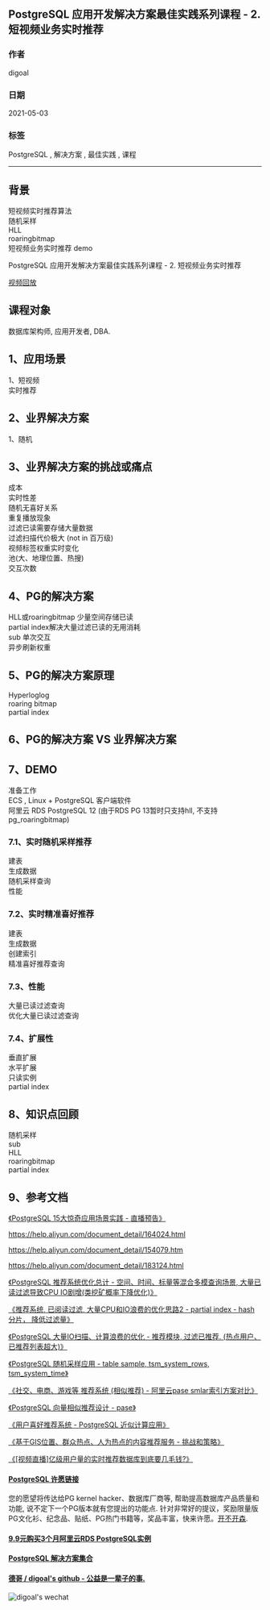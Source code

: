 ## PostgreSQL 应用开发解决方案最佳实践系列课程 - 2. 短视频业务实时推荐    
      
### 作者      
digoal      
      
### 日期      
2021-05-03       
      
### 标签      
PostgreSQL , 解决方案 , 最佳实践 , 课程       
      
----      
      
## 背景      
    
短视频实时推荐算法     
随机采样     
HLL     
roaringbitmap     
短视频业务实时推荐 demo     
    
PostgreSQL 应用开发解决方案最佳实践系列课程 - 2. 短视频业务实时推荐     
      
[视频回放](xx)    
    
## 课程对象      
数据库架构师, 应用开发者, DBA.       
      
## 1、应用场景      
      
1、短视频      
实时推荐      
      
## 2、业界解决方案      
1、随机     
      
## 3、业界解决方案的挑战或痛点      
    
成本     
实时性差     
随机无喜好关系     
重复播放现象     
过滤已读需要存储大量数据    
过滤扫描代价极大 (not in 百万级)     
视频标签权重实时变化     
池(大、地理位置、热搜)     
交互次数    
      
## 4、PG的解决方案      
      
HLL或roaringbitmap 少量空间存储已读    
partial index解决大量过滤已读的无用消耗    
sub 单次交互    
异步刷新权重    
      
## 5、PG的解决方案原理      
Hyperloglog    
roaring bitmap    
partial index    
      
## 6、PG的解决方案 VS 业界解决方案       
      
## 7、DEMO      
      
准备工作      
ECS , Linux + PostgreSQL 客户端软件      
阿里云 RDS PostgreSQL 12 (由于RDS PG 13暂时只支持hll, 不支持pg_roaringbitmap)      
      
### 7.1、实时随机采样推荐    
建表    
生成数据    
随机采样查询    
性能    
    
### 7.2、实时精准喜好推荐    
    
建表    
生成数据    
创建索引    
精准喜好推荐查询    
    
    
### 7.3、性能      
大量已读过滤查询    
优化大量已读过滤查询    
    
### 7.4、扩展性      
垂直扩展      
水平扩展       
只读实例      
partial index     
      
## 8、知识点回顾      
      
随机采样    
sub    
HLL    
roaringbitmap    
partial index    
      
## 9、参考文档      
[《PostgreSQL 15大惊奇应用场景实践 - 直播预告》](../202009/20200903_02.md)      
  
https://help.aliyun.com/document_detail/164024.html  
  
https://help.aliyun.com/document_detail/154079.htm  
  
https://help.aliyun.com/document_detail/183124.html  
    
[《PostgreSQL 推荐系统优化总计 - 空间、时间、标量等混合多模查询场景, 大量已读过滤导致CPU IO剧增(类挖矿概率下降优化)》](../202006/20200612_01.md)    
  
[《推荐系统, 已阅读过滤, 大量CPU和IO浪费的优化思路2 - partial index - hash 分片， 降低过滤量》](../202006/20200610_02.md)    
  
[《PostgreSQL 大量IO扫描、计算浪费的优化 - 推荐模块, 过滤已推荐. (热点用户、已推荐列表超大)》](../202006/20200601_01.md)    
  
[《PostgreSQL 随机采样应用 - table sample, tsm_system_rows, tsm_system_time》](../202005/20200509_01.md)    
  
[《社交、电商、游戏等 推荐系统 (相似推荐) - 阿里云pase smlar索引方案对比》](../202004/20200421_01.md)    
  
[《PostgreSQL 向量相似推荐设计 - pase》](../202004/20200424_01.md)    
  
[《用户喜好推荐系统 - PostgreSQL 近似计算应用》](../202002/20200228_02.md)    
  
[《基于GIS位置、群众热点、人为热点的内容推荐服务 - 挑战和策略》](../202002/20200226_01.md)    
  
[《[视频直播]亿级用户量的实时推荐数据库到底要几毛钱?》](../202009/20200910_02.md)    
    
  
      
  
#### [PostgreSQL 许愿链接](https://github.com/digoal/blog/issues/76 "269ac3d1c492e938c0191101c7238216")
您的愿望将传达给PG kernel hacker、数据库厂商等, 帮助提高数据库产品质量和功能, 说不定下一个PG版本就有您提出的功能点. 针对非常好的提议，奖励限量版PG文化衫、纪念品、贴纸、PG热门书籍等，奖品丰富，快来许愿。[开不开森](https://github.com/digoal/blog/issues/76 "269ac3d1c492e938c0191101c7238216").  
  
  
#### [9.9元购买3个月阿里云RDS PostgreSQL实例](https://www.aliyun.com/database/postgresqlactivity "57258f76c37864c6e6d23383d05714ea")
  
  
#### [PostgreSQL 解决方案集合](https://yq.aliyun.com/topic/118 "40cff096e9ed7122c512b35d8561d9c8")
  
  
#### [德哥 / digoal's github - 公益是一辈子的事.](https://github.com/digoal/blog/blob/master/README.md "22709685feb7cab07d30f30387f0a9ae")
  
  
![digoal's wechat](../pic/digoal_weixin.jpg "f7ad92eeba24523fd47a6e1a0e691b59")
  
